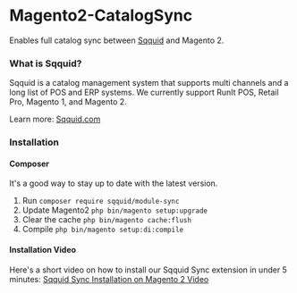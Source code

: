 # Magento2-CatalogSync
Enables full catalog sync between [Sqquid](https://sqquid.com) and Magento 2. 

### What is Sqquid?
Sqquid is a catalog management system that supports multi channels and a long list of POS and ERP systems. We currently support RunIt POS, Retail Pro, Magento 1, and Magento 2.

Learn more: [Sqquid.com](https://sqquid.com)


### Installation

#### Composer
It's a good way to stay up to date with the latest version.

1. Run `composer require sqquid/module-sync`
2. Update Magento2 `php bin/magento setup:upgrade`
3. Clear the cache `php bin/magento cache:flush`
4. Compile `php bin/magento setup:di:compile`

#### Installation Video

Here's a short video on how to install our Sqquid Sync extension in under 5 minutes: [Sqquid Sync Installation on Magento 2 Video](https://www.youtube.com/watch?v=NjluSXcYMhk&t=3s)

